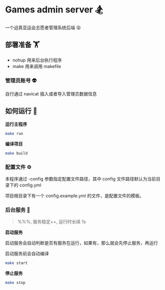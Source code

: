 # Games admin server 🏂

一个迫真亚运会志愿者管理系统后端 😝

## 部署准备 🏋️

- nohup 用来后台执行程序
- make 用来调用 makefile

### 管理员账号 👽

自行通过 navicat 插入或者导入管理员数据信息

## 如何运行 🚀

**运行主程序**

```bash
make run
```

**编译项目**

```bash
make build
```

### 配置文件 ⚙️

本程序通过 -config 参数指定配置文件路径，其中 config 文件路径默认为当前目录下的 config.yml

项目根目录下有一个 config.example.yml 的文件，是配置文件的模板。

### 后台服务 🐸

> %%%, 服务稳定++, 运行时长续 1s

**启动服务**

启动服务会自动判断是否有服务在运行，如果有，那么就会先停止服务，再运行

启动服务前会自动编译

```bash
make start
```

**停止服务**

```bash
make stop
```
